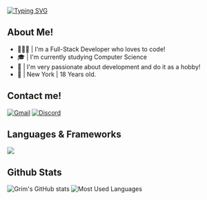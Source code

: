 [<a href="https://git.io/typing-svg"><img src="https://readme-typing-svg.demolab.com?font=Kanit&weight=600&size=30&duration=1500&pause=1000&color=009BF7&random=false&width=435&lines=%F0%9F%99%8B%E2%80%8D%E2%99%82%EF%B8%8F+Welcome+To+My+Github!;%F0%9F%A7%91Vincent+Entoni%C4%87i;%F0%9F%A7%91%E2%80%8D%F0%9F%92%BB+Full-Stack+Developer+;%F0%9F%87%A6%F0%9F%87%B1++Albanian+%7C+%E2%98%AA%EF%B8%8F+Islam+%7C+%F0%9F%A7%93+19" alt="Typing SVG" /></a>
](https://readme-typing-svg.demolab.com/demo/?weight=500&lines=Welcome+To+My+Github+%F0%9F%99%8B%E2%80%8D%E2%99%82%EF%B8%8F;Full-Stack+Developer+%F0%9F%A7%91%E2%80%8D%F0%9F%92%BB)

## About Me!

- 👨🏽‍💻 | I'm a Full-Stack Developer who loves to code! 
- 🎓 | I'm currently studying Computer Science
- 💖 | I'm very passionate about development and do it as a hobby!
- 🗽 | New York | 18 Years old.

## Contact me!
<p align = "left">
	<a href="mailto:hike.meadow580@eagereverest.com"><img src="https://files.catbox.moe/yt28hb.svg" alt = "Gmail"></a>
    <a href = "https://lookup.guru/342828797650927626"><img src = "https://files.catbox.moe/623ls3.svg" alt = "Discord"></a>
</p>


## Languages & Frameworks

<p align="left">
  <a href="https://skillicons.dev">
    <img src="https://skillicons.dev/icons?i=py,lua,js,ts,nodejs,mysql,mongodb,svelte,react,html,css,tailwind,vue,discordjs,haxe,jquery,swift">
  </a>
</p>

## Github Stats

![Grim's GitHub stats](https://github-readme-stats.vercel.app/api?username=grim-03&show_icons=true&theme=transparent)
![Most Used Languages](https://github-readme-stats.vercel.app/api/top-langs/?username=grim-03)
